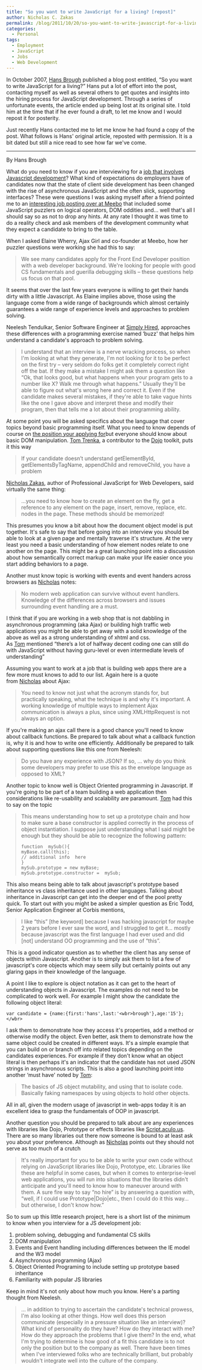 ```yaml
---
title: "So you want to write JavaScript for a living? [repost]"
author: Nicholas C. Zakas
permalink: /blog/2011/10/20/so-you-want-to-write-javascript-for-a-living-repost/
categories:
  - Personal
tags:
  - Employment
  - JavaScript
  - Jobs
  - Web Development
---
```

In October 2007, [Hans Brough][1] published a blog post entitled, &#8220;So you want to write JavaScript for a living?&#8221; Hans put a lot of effort into the post, contacting myself as well as several others to get quotes and insights into the hiring process for JavaScript development. Through a series of unfortunate events, the article ended up being lost at its original site. I told him at the time that if he ever found a draft, to let me know and I would repost it for posterity.

Just recently Hans contacted me to let me know he had found a copy of the post. What follows is Hans' original article, reposted with permission. It is a bit dated but still a nice read to see how far we've come.

* * *

By Hans Brough

What do you need to know if you are interviewing for a <a href="http://javascript.jobamatic.com/" target="_blank">job that involves Javascript development</a>? What kind of expectations do employers have of candidates now that the state of client side development has been changed with the rise of asynchronous JavaScript and the often slick, supporting interfaces? These were questions I was asking myself after a friend pointed me to an <a href="http://blog.meebo.com/jobs?o" target="_blank">interesting job posting over at Meebo</a> that included some JavaScript puzzlers on logical operators, DOM oddities and&#8230; well that's all I should say so as not to drop any hints. At any rate I thought it was time to do a reality check and ask members of the development community what they expect a candidate to bring to the table.

When I asked Elaine Wherry, Ajax Girl and co-founder at Meebo, how her puzzler questions were working she had this to say:

> We see many candidates apply for the Front End Developer position with a web developer background. We're looking for people with good CS fundamentals and guerilla debugging skills &#8211; these questions help us focus on that pool.

It seems that over the last few years everyone is willing to get their hands dirty with a little Javascript. As Elaine implies above, those using the language come from a wide range of backgrounds which almost certainly guarantees a wide range of experience levels and approaches to problem solving.

Neelesh Tendulkar, Senior Software Engineer at <a href="http://www.simplyhired.com/" target="_blank">Simply Hired</a>, approaches these differences with a programming exercise named &#8216;buzz' that helps him understand a candidate's approach to problem solving.

> I understand that an interview is a nerve wracking process, so when I'm looking at what they generate, I'm not looking for it to be perfect on the first try &#8211; very seldom do folks get it completely correct right off the bat. If they make a mistake I might ask them a question like &#8220;Ok, that looks good, but what happens when your program gets to a number like X? Walk me through what happens.&#8221; Usually they'll be able to figure out what's wrong here and correct it. Even if the candidate makes several mistakes, if they're able to take vague hints like the one I gave above and interpret these and modify their program, then that tells me a lot about their programming ability.

At some point you will be asked specifics about the language that cover topics beyond basic programming itself. What you need to know depends of course on <a href="http://javascript.jobamatic.com/" target="_blank">the position your applying for</a>but everyone should know about basic DOM manipulation. <a href="http://blog.dept-z.com/" target="_blank">Tom Trenka</a>, a contributor to the <a href="http://www.dojotoolkit.org/" target="_blank">Dojo</a> toolkit, puts it this way

> If your candidate doesn’t understand getElementById, getElementsByTagName, appendChild and removeChild, you have a problem

<a href="{{site.url}}/" target="_blank">Nicholas Zakas</a>, author of Professional JavaScript for Web Developers, said virtually the same thing:

> &#8230;you need to know how to create an element on the fly, get a reference to any element on the page, insert, remove, replace, etc. nodes in the page. These methods should be memorized!

This presumes you know a bit about how the document object model is put together. It's safe to say that before going into an interview you should be able to look at a given page and mentally traverse it's structure. At the very least you need a basic understanding of how element nodes relate to one another on the page. This might be a great launching point into a discussion about how semantically correct markup can make your life easier once you start adding behaviors to a page.

Another must know topic is working with events and event handers across browsers as <a href="{{site.url}}/" target="_blank">Nicholas</a> notes:

> No modern web application can survive without event handlers. Knowledge of the differences across browsers and issues surrounding event handling are a must.

I think that if you are working in a web shop that is not dabbling in asynchronous programming (aka Ajax) or building high traffic web applications you might be able to get away with a solid knowledge of the above as well as a strong understanding of xhtml and css. As <a href="http://blog.dept-z.com/" target="_blank">Tom</a> mentioned &#8220;there’s a lot of halfway decent coding one can still do with JavaScript without having guru-level or even intermediate levels of understanding&#8221;

Assuming you want to work at a job that is building web apps there are a few more must knows to add to our list. Again here is a quote from <a href="{{site.url}}/" target="_blank">Nicholas</a> about Ajax:

> You need to know not just what the acronym stands for, but practically speaking, what the technique is and why it's important. A working knowledge of multiple ways to implement Ajax communication is always a plus, since using XMLHttpRequest is not always an option.

If you're making an ajax call there is a good chance you'll need to know about callback functions. Be prepared to talk about what a callback function is, why it is and how to write one efficiently. Additionally be prepared to talk about supporting questions like this one from Neelesh:

> Do you have any experience with JSON? If so, &#8230; why do you think some developers may prefer to use this as the envelope language as opposed to XML?

Another topic to know well is Object Oriented programming in Javascript. If you're going to be part of a team building a web application then considerations like re-usability and scalability are paramount. <a href="http://blog.dept-z.com/" target="_blank">Tom</a> had this to say on the topic

> This means understanding how to set up a prototype chain and how to make sure a base constructor is applied correctly in the process of object instantiation. I suppose just understanding what I said might be enough but they should be able to recognize the following pattern:
> 
>     
>     function  mySub(){
>     myBase.call(this);
>     // additional info  here
>     }
>     mySub.prototype = new myBase;
>     mySub.prototype.constructor =  mySub;

This also means being able to talk about javascript's prototype based inheritance vs class inheritance used in other languages. Talking about inheritance in Javascript can get into the deeper end of the pool pretty quick. To start out with you might be asked a simpler question as Eric Todd, Senior Application Engineer at Corbis mentions,

> I like &#8220;this&#8221; [the keyword] because I was hacking javascript for maybe 2 years before I ever saw the word, and I struggled to get it&#8230; mostly because javascript was the first language I had ever used and did [not] understand OO programming and the use of &#8220;this&#8221;.

This is a good indicator question as to whether the client has any sense of objects within Javascript. Another is to simply ask them to list a few of javascript's core objects which may seem silly but certainly points out any glaring gaps in their knowledge of the language.

A point I like to explore is object notation as it can get to the heart of understanding objects in Javascript. The examples do not need to be complicated to work well. For example I might show the candidate the following object literal:

    var candidate = {name:{first:'hans',last:'<wbr>brough'},age:'15'};</wbr>

I ask them to demonstrate how they access it's properties, add a method or otherwise modify the object. Even better, ask them to demonstrate how the same object could be created in different ways. It's a simple example that you can build on or branch off into related topics depending on the candidates experiences. For example if they don't know what an object literal is then perhaps it's an indicator that the candidate has not used JSON strings in asynchronous scripts. This is also a good launching point into another &#8216;must have' noted by <a href="http://blog.dept-z.com/" target="_blank">Tom</a>:

> The basics of JS object mutability, and using that to isolate code. Basically faking namespaces by using objects to hold other objects.

All in all, given the modern usage of javascript in web-apps today it is an excellent idea to grasp the fundamentals of OOP in javascript.

Another question you should be prepared to talk about are any experiences with libraries like Dojo, Prototype or effects libraries like <a href="http://script.aculo.us/" target="_blank">Script.aculo.us</a>. There are so many libraries out there now someone is bound to at least ask you about your preference. Although as <a href="{{site.url}}/" target="_blank">Nicholas</a> points out they should not serve as too much of a crutch

> It's really important for you to be able to write your own code without relying on JavaScript libraries like Dojo, Prototype, etc. Libraries like these are helpful in some cases, but when it comes to enterprise-level web applications, you will run into situations that the libraries didn't anticipate and you'll need to know how to maneuver around with them. A sure fire way to say &#8220;no hire&#8221; is by answering a question with, &#8220;well, if I could use Prototype|Dojo|etc., then I could do it this way&#8230;but otherwise, I don't know how.&#8221;

So to sum up this little research project, here is a short list of the minimum to know when you interview for a JS development job:

  1. problem solving, debugging and fundamental CS skills
  2. DOM manipulation
  3. Events and Event handling including differences between the IE model and the W3 model
  4. Asynchronous programming (Ajax)
  5. Object Oriented Programing to include setting up prototype based inheritance
  6. Familiarity with popular JS libraries

Keep in mind it's not only about how much you know. Here's a parting thought from Neelesh.

> &#8230; in addition to trying to ascertain the candidate's technical prowess, I'm also looking at other things. How well does this person communicate (especially in a pressure situation like an interview)? What kind of personality do they have? How do they interact with me? How do they approach the problems that I give them? In the end, what I'm trying to determine is how good of a fit this candidate is to not only the position but to the company as well. There have been times when I've interviewed folks who are technically brilliant, but probably wouldn't integrate well into the culture of the company.

 [1]: http://twitter.com/letterati
